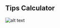 <h2>Tips Calculator</h2>

![alt text](https://github.com/AlexPeshkov/TipsCalculator/blob/feature/git_flow_readme/app/src/main/res/tipscalculator.png)
